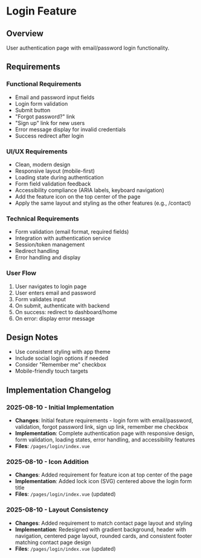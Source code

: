 # Login Feature

## Overview
User authentication page with email/password login functionality.

## Requirements

### Functional Requirements
- Email and password input fields
- Login form validation
- Submit button
- "Forgot password?" link
- "Sign up" link for new users
- Error message display for invalid credentials
- Success redirect after login

### UI/UX Requirements
- Clean, modern design
- Responsive layout (mobile-first)
- Loading state during authentication
- Form field validation feedback
- Accessibility compliance (ARIA labels, keyboard navigation)
- Add the feature icon on the top center of the page
- Apply the same layout and styling as the other features (e.g., /contact)

### Technical Requirements
- Form validation (email format, required fields)
- Integration with authentication service
- Session/token management
- Redirect handling
- Error handling and display

### User Flow
1. User navigates to login page
2. User enters email and password
3. Form validates input
4. On submit, authenticate with backend
5. On success: redirect to dashboard/home
6. On error: display error message

## Design Notes
- Use consistent styling with app theme
- Include social login options if needed
- Consider "Remember me" checkbox
- Mobile-friendly touch targets

## Implementation Changelog

### 2025-08-10 - Initial Implementation
- **Changes**: Initial feature requirements - login form with email/password, validation, forgot password link, sign up link, remember me checkbox
- **Implementation**: Complete authentication page with responsive design, form validation, loading states, error handling, and accessibility features
- **Files**: `/pages/login/index.vue`

### 2025-08-10 - Icon Addition
- **Changes**: Added requirement for feature icon at top center of the page
- **Implementation**: Added lock icon (SVG) centered above the login form title
- **Files**: `/pages/login/index.vue` (updated)

### 2025-08-10 - Layout Consistency
- **Changes**: Added requirement to match contact page layout and styling
- **Implementation**: Redesigned with gradient background, header with navigation, centered page layout, rounded cards, and consistent footer matching contact page design
- **Files**: `/pages/login/index.vue` (updated)